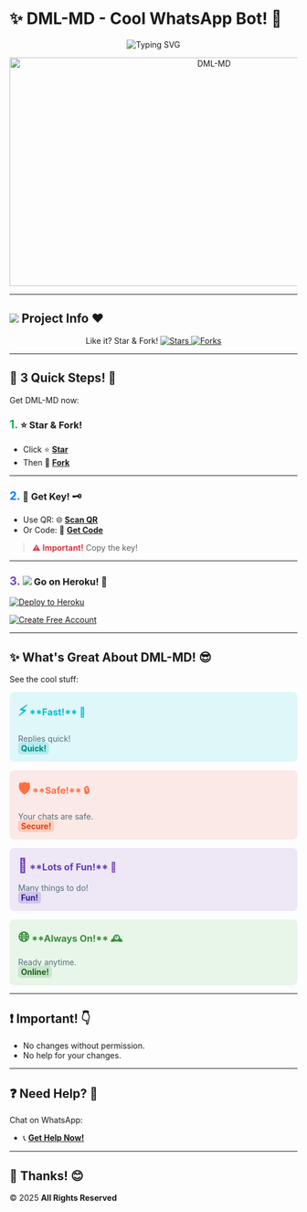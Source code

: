 # ✨ **DML-MD - Cool WhatsApp Bot!** 🚀

<p align="center">
  <img src="https://readme-typing-svg.demolab.com?font=Pacifico&size=45&duration=2500&pause=500&color=ff69b4&center=true&width=700&height=70&lines=👋 DML-MD BOT!;⭐ EASY TO USE!;🛠️ MADE BY DAUDI MUSA!;💬 CHAT WITH SUPPORT!" alt="Typing SVG" />
</p>

<p align="center">
  <img alt="DML-MD" width="700" height="400" src="https://files.catbox.moe/kgd9az.jpg">
</p>

---

## <img src="https://img.icons8.com/ios/30/646464/github.png"/> **Project Info** ❤️

<p align="center">
  Like it? Star & Fork!
  <a href="https://github.com/MLILA17/DML-MD/stargazers">
    <img src="https://img.shields.io/github/stars/MLILA17/DML-MD?style=for-the-badge&logo=github&color=ff9800" alt="Stars" />
  </a>
  <a href="https://github.com/MLILA17/DML-MD/network/members">
    <img src="https://img.shields.io/github/forks/MLILA17/DML-MD?style=for-the-badge&logo=github&color=4CAF50" alt="Forks" />
  </a>
</p>

---

## 🚀 **3 Quick Steps!** 💨

Get DML-MD now:

### <span style="font-size: 1.2em; font-weight: bold; color: #28a745;">1.</span> ⭐ **Star & Fork!**

- Click ⭐ **[Star](https://github.com/MLILA17/DML-MD/stargazers)**
- Then 🍴 **[Fork](https://github.com/MLILA17/DML-MD/forks)**

---

### <span style="font-size: 1.2em; font-weight: bold; color: #007bff;">2.</span> 🔑 **Get Key!** 🗝️

- Use QR: 🌐 **[Scan QR](https://dml-md-sessions.onrender.com/wasiqr)**
- Or Code: 🔗 **[Get Code](https://dml-md-sessions.onrender.com)**

> <span style="font-weight: bold; color: #dc3545;">⚠️ Important!</span> Copy the key!

---

### <span style="font-size: 1.2em; font-weight: bold; color: #6f42c1;">3.</span> <img src="https://img.icons8.com/color/24/000000/heroku.png"/> **Go on Heroku!** 🚀

[![Deploy to Heroku](https://www.herokucdn.com/deploy/button.svg)](https://dashboard.heroku.com/new?button-url=https%3A%2F%2Fgithub.com%2FMLILA17%2FDML-MD&template=https%3A%2F%2Fgithub.com%2FMLILA17%2FDML-MD.git)

[![Create Free Account](https://img.shields.io/badge/Free%20Account-blue?style=for-the-badge&logo=heroku)](https://signup.heroku.com)

---

## ✨ **What's Great About DML-MD!** 😎

See the cool stuff:

<div style="display: flex; flex-wrap: wrap; gap: 15px;">
  <div style="background-color: #e0f7fa; border-radius: 8px; padding: 15px; flex: 1 0 300px;">
    <h3 style="margin-top: 0; color: #00bcd4;"><span style="font-size: 1.5em;">⚡</span> **Fast!** 💨</h3>
    <p style="margin-bottom: 0; color: #546e7a;">Replies quick!<br> <span style="background-color: #b2ebf2; color: #00897b; padding: 2px 5px; border-radius: 5px; font-weight: bold;">Quick!</span></p>
  </div>

  <div style="background-color: #fbe9e7; border-radius: 8px; padding: 15px; flex: 1 0 300px;">
    <h3 style="margin-top: 0; color: #ff7043;"><span style="font-size: 1.5em;">🛡️</span> **Safe!** 🔒</h3>
    <p style="margin-bottom: 0; color: #546e7a;">Your chats are safe.<br> <span style="background-color: #ffccbc; color: #d84315; padding: 2px 5px; border-radius: 5px; font-weight: bold;">Secure!</span></p>
  </div>

  <div style="background-color: #ede7f6; border-radius: 8px; padding: 15px; flex: 1 0 300px;">
    <h3 style="margin-top: 0; color: #673ab7;"><span style="font-size: 1.5em;">🎉</span> **Lots of Fun!** 🎁</h3>
    <p style="margin-bottom: 0; color: #546e7a;">Many things to do!<br> <span style="background-color: #d1c4e9; color: #311b92; padding: 2px 5px; border-radius: 5px; font-weight: bold;">Fun!</span></p>
  </div>

  <div style="background-color: #e8f5e9; border-radius: 8px; padding: 15px; flex: 1 0 300px;">
    <h3 style="margin-top: 0; color: #388e3c;"><span style="font-size: 1.5em;">🌐</span> **Always On!** 🕰️</h3>
    <p style="margin-bottom: 0; color: #546e7a;">Ready anytime.<br> <span style="background-color: #c8e6c9; color: #1b5e20; padding: 2px 5px; border-radius: 5px; font-weight: bold;">Online!</span></p>
  </div>
</div>

---

## ❗ **Important!** 👇

- No changes without permission.
- No help for your changes.

---

## ❓ **Need Help?** 🤔

Chat on WhatsApp:

- 📞 **[Get Help Now!](https://wa.me/255785591288)**

---

## 🙌 **Thanks!** 😊
© 2025 **All Rights Reserved**
